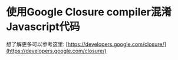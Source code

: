 # 使用Google Closure compiler混淆Javascript代码
想了解更多可以参考这里: [https://developers.google.com/closure/](https://developers.google.com/closure/)